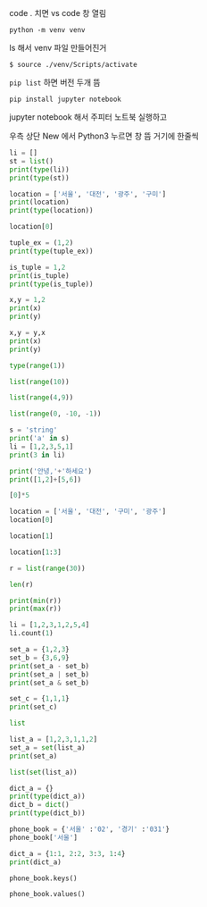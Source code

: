 code . 치면 vs code 창 열림 

`python -m venv venv ` 

ls 해서 venv 파일 만들어진거 

`$ source ./venv/Scripts/activate` 

`pip list` 하면 버전 두개 뜸 

`pip install jupyter notebook`  

jupyter notebook 해서 주피터 노트북 실행하고 

우측 상단 New 에서 Python3 누르면 창 뜸 거기에 한줄씩 

```python
li = [] 
st = list()
print(type(li))
print(type(st))

location = ['서울', '대전', '광주', '구미']
print(location)
print(type(location))

location[0]

tuple_ex = (1,2)
print(type(tuple_ex))

is_tuple = 1,2
print(is_tuple)
print(type(is_tuple))

x,y = 1,2
print(x)
print(y)

x,y = y,x
print(x)
print(y)

type(range(1))

list(range(10))

list(range(4,9))

list(range(0, -10, -1))

s = 'string'
print('a' in s)
li = [1,2,3,5,1]
print(3 in li)

print('안녕,'+'하세요')
print([1,2]+[5,6])

[0]*5

location = ['서울', '대전', '구미', '광주']
location[0]

location[1]

location[1:3]

r = list(range(30))

len(r)

print(min(r))
print(max(r))

li = [1,2,3,1,2,5,4]
li.count(1)

set_a = {1,2,3}
set_b = {3,6,9}
print(set_a - set_b)
print(set_a | set_b)
print(set_a & set_b)

set_c = {1,1,1}
print(set_c)

list

list_a = [1,2,3,1,1,2]
set_a = set(list_a)
print(set_a)

list(set(list_a))

dict_a = {}
print(type(dict_a))
dict_b = dict()
print(type(dict_b))

phone_book = {'서울' :'02', '경기' :'031'}
phone_book['서울']

dict_a = {1:1, 2:2, 3:3, 1:4}
print(dict_a)

phone_book.keys()

phone_book.values()




```

